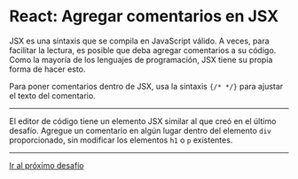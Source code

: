 # React: Agregar comentarios en JSX

JSX es una sintaxis que se compila en JavaScript válido. A veces, para facilitar la lectura, es posible que deba agregar comentarios a su código. Como la mayoría de los lenguajes de programación, JSX tiene su propia forma de hacer esto.

Para poner comentarios dentro de JSX, usa la sintaxis `{/* */}` para ajustar el texto del comentario.

---

El editor de código tiene un elemento JSX similar al que creó en el último desafío. Agregue un comentario en algún lugar dentro del elemento `div` proporcionado, sin modificar los elementos `h1` o `p` existentes.

---

[Ir al próximo desafío]()
